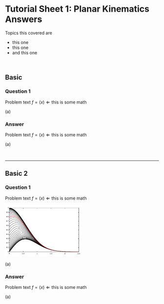 <script type="text/x-mathjax-config">
  MathJax.Hub.Config({
    tex2jax: {
      inlineMath: [ ['$','$'], ["\\(","\\)"] ],
      processEscapes: true
    }
  });
</script>



# Tutorial Sheet 1: Planar Kinematics Answers

Topics this covered are 
- this one
- this one
- and this one

<br>

## Basic 

### Question 1

Problem text $f = (x) \Leftarrow \text{this is some math}$ <br>

(a)

### Answer

Problem text $f = (x) \Leftarrow \text{this is some math}$

(a)

<br>

------------------

## Basic 2

### Question 1

Problem text $f = (x) \Leftarrow \text{this is some math}$ <br>

<img src = "figs\01_planar_kinematics\cover.png" width="50%"> <br>

(a)

### Answer

Problem text $f = (x) \Leftarrow \text{this is some math}$

(a)



<br><br>
